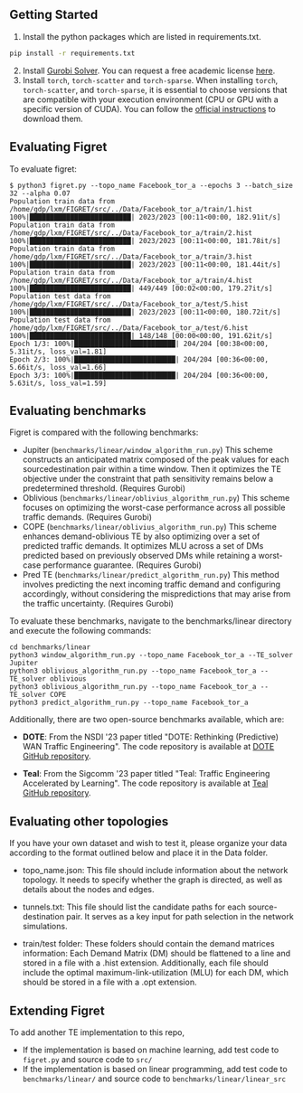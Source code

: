 ## Getting Started
1. Install the python packages which are listed in requirements.txt.
```sh
pip install -r requirements.txt
```
2. Install [Gurobi Solver](https://www.gurobi.com). You can request a free academic license [here](https://www.gurobi.com/academia/academic-program-and-licenses/).
3. Install `torch`, `torch-scatter` and `torch-sparse`. When installing `torch`, `torch-scatter`, and `torch-sparse`, it is essential to choose versions that are compatible with your execution environment (CPU or GPU with a specific version of CUDA). You can follow the [official instructions](https://pytorch.org/get-started/previous-versions/) to download them.

## Evaluating Figret
To evaluate figret:
```
$ python3 figret.py --topo_name Facebook_tor_a --epochs 3 --batch_size 32 --alpha 0.07
Population train data from /home/gdp/lxm/FIGRET/src/../Data/Facebook_tor_a/train/1.hist
100%|█████████████████████████| 2023/2023 [00:11<00:00, 182.91it/s]
Population train data from /home/gdp/lxm/FIGRET/src/../Data/Facebook_tor_a/train/2.hist
100%|█████████████████████████| 2023/2023 [00:11<00:00, 181.78it/s]
Population train data from /home/gdp/lxm/FIGRET/src/../Data/Facebook_tor_a/train/3.hist
100%|█████████████████████████| 2023/2023 [00:11<00:00, 181.44it/s]
Population train data from /home/gdp/lxm/FIGRET/src/../Data/Facebook_tor_a/train/4.hist
100%|█████████████████████████| 449/449 [00:02<00:00, 179.27it/s]
Population test data from /home/gdp/lxm/FIGRET/src/../Data/Facebook_tor_a/test/5.hist
100%|█████████████████████████| 2023/2023 [00:11<00:00, 180.72it/s]
Population test data from /home/gdp/lxm/FIGRET/src/../Data/Facebook_tor_a/test/6.hist
100%|█████████████████████████| 148/148 [00:00<00:00, 191.62it/s]
Epoch 1/3: 100%|█████████████████████████| 204/204 [00:38<00:00,  5.31it/s, loss_val=1.81]
Epoch 2/3: 100%|█████████████████████████| 204/204 [00:36<00:00,  5.66it/s, loss_val=1.66]
Epoch 3/3: 100%|█████████████████████████| 204/204 [00:36<00:00,  5.63it/s, loss_val=1.59]
```

## Evaluating benchmarks
Figret is compared with the following benchmarks:
- Jupiter (`benchmarks/linear/window_algorithm_run.py`) This scheme constructs an anticipated matrix composed of the peak values for each sourcedestination pair within a time window. Then it optimizes the TE objective under the constraint that path sensitivity remains below a predetermined threshold. (Requires Gurobi)
- Oblivious (`benchmarks/linear/oblivius_algorithm_run.py`) This scheme focuses on optimizing the worst-case performance across all possible traffic demands. (Requires Gurobi)
- COPE (`benchmarks/linear/oblivius_algorithm_run.py`) This scheme enhances demand-oblivious TE by also optimizing over a set of predicted traffic demands. It optimizes MLU across a set of DMs predicted based on previously observed DMs while retaining a worst-case performance guarantee. (Requires Gurobi)
- Pred TE (`benchmarks/linear/predict_algorithm_run.py`) This method involves predicting the next incoming traffic demand and configuring accordingly, without considering the mispredictions that may arise from the traffic uncertainty. (Requires Gurobi)

To evaluate these benchmarks, navigate to the benchmarks/linear directory and execute the following commands:
```
cd benchmarks/linear
python3 window_algorithm_run.py --topo_name Facebook_tor_a --TE_solver Jupiter
python3 oblivious_algorithm_run.py --topo_name Facebook_tor_a --TE_solver oblivious
python3 oblivious_algorithm_run.py --topo_name Facebook_tor_a --TE_solver COPE
python3 predict_algorithm_run.py --topo_name Facebook_tor_a
```
Additionally, there are two open-source benchmarks available, which are:
- **DOTE**: From the NSDI '23 paper titled "DOTE: Rethinking (Predictive) WAN Traffic Engineering". The code repository is available at [DOTE GitHub repository](https://github.com/PredWanTE/DOTE).

- **Teal**: From the Sigcomm '23 paper titled "Teal: Traffic Engineering Accelerated by Learning". The code repository is available at [Teal GitHub repository](https://github.com/harvard-cns/teal).

## Evaluating other topologies
If you have your own dataset and wish to test it, please organize your data according to the format outlined below and place it in the Data folder.

- topo_name.json: This file should include information about the network topology. It needs to specify whether the graph is directed, as well as details about the nodes and edges.

- tunnels.txt: This file should list the candidate paths for each source-destination pair. It serves as a key input for path selection in the network simulations.

- train/test folder: These folders should contain the demand matrices information: Each Demand Matrix (DM) should be flattened to a line and stored in a file with a .hist extension. Additionally, each file should include the optimal maximum-link-utilization (MLU) for each DM, which should be stored in a file with a .opt extension.

## Extending Figret
To add another TE implementation to this repo,
- If the implementation is based on machine learning, add test code to `figret.py` and source code to `src/`
- If the implementation is based on linear programming, add test code to `benchmarks/linear/` and source code to `benchmarks/linear/linear_src`